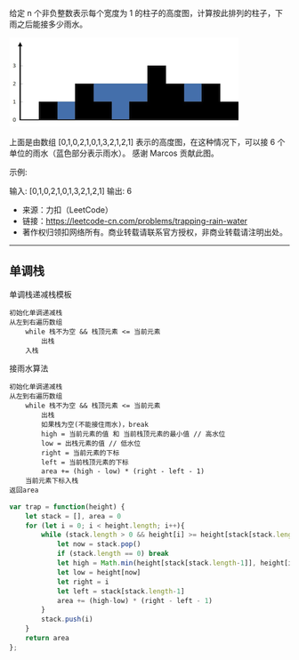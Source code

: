 给定 n 个非负整数表示每个宽度为 1 的柱子的高度图，计算按此排列的柱子，下雨之后能接多少雨水。

![接雨水](../images/rainwatertrap.png)

上面是由数组 [0,1,0,2,1,0,1,3,2,1,2,1] 表示的高度图，在这种情况下，可以接 6 个单位的雨水（蓝色部分表示雨水）。 感谢 Marcos 贡献此图。

示例:

输入: [0,1,0,2,1,0,1,3,2,1,2,1]
输出: 6

- 来源：力扣（LeetCode）
- 链接：https://leetcode-cn.com/problems/trapping-rain-water
- 著作权归领扣网络所有。商业转载请联系官方授权，非商业转载请注明出处。

---

## 单调栈

单调栈递减栈模板

```template
初始化单调递减栈
从左到右遍历数组
    while 栈不为空 && 栈顶元素 <= 当前元素
        出栈
    入栈
```

接雨水算法

```argorithm
初始化单调递减栈
从左到右遍历数组
    while 栈不为空 && 栈顶元素 <= 当前元素
        出栈
        如果栈为空(不能接住雨水)，break
        high = 当前元素的值 和 当前栈顶元素的最小值 // 高水位
        low = 出栈元素的值 // 低水位
        right = 当前元素的下标
        left = 当前栈顶元素的下标
        area += (high - low) * (right - left - 1)
    当前元素下标入栈
返回area
```

```javascript
var trap = function(height) {
    let stack = [], area = 0
    for (let i = 0; i < height.length; i++){
        while (stack.length > 0 && height[i] >= height[stack[stack.length-1]]){
            let now = stack.pop()
            if (stack.length == 0) break
            let high = Math.min(height[stack[stack.length-1]], height[i])
            let low = height[now]
            let right = i
            let left = stack[stack.length-1]
            area += (high-low) * (right - left - 1)
        }
        stack.push(i)
    }
    return area
};
```
